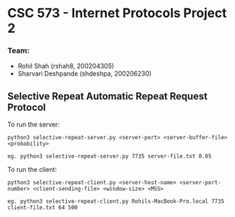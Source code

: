 # CSC 573 - Internet Protocols Project 2

### Team:
* Rohil Shah (rshah8, 200204305)
* Sharvari Deshpande (shdeshpa, 200206230)

## Selective Repeat Automatic Repeat Request Protocol

To run the server: 
```
python3 selective-repeat-server.py <server-port> <server-buffer-file> <probability>

eg. python3 selective-repeat-server.py 7735 server-file.txt 0.05
```

To run the client: 
```
python3 selective-repeat-client.py <server-host-name> <server-port-number> <client-sending-file> <window-size> <MSS>

eg. python3 selective-repeat-client.py Rohils-MacBook-Pro.local 7735 client-file.txt 64 500
```
